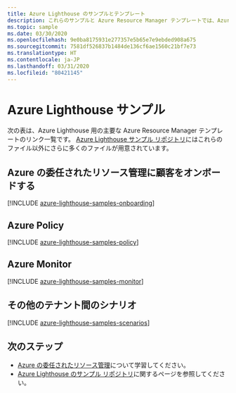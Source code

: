 ```yaml
---
title: Azure Lighthouse のサンプルとテンプレート
description: これらのサンプルと Azure Resource Manager テンプレートでは、Azure の委任されたリソース管理に顧客をオンボードする方法を示し、Azure Lighthouse のシナリオをサポートしています。
ms.topic: sample
ms.date: 03/30/2020
ms.openlocfilehash: 9e0ba8175931e277357e5b65e7e9ebded908a675
ms.sourcegitcommit: 7581df526837b1484de136cf6ae1560c21bf7e73
ms.translationtype: HT
ms.contentlocale: ja-JP
ms.lasthandoff: 03/31/2020
ms.locfileid: "80421145"
---
```

# <a name="azure-lighthouse-samples"></a>Azure Lighthouse サンプル

次の表は、Azure Lighthouse 用の主要な Azure Resource Manager テンプレートのリンク一覧です。 [Azure Lighthouse サンプル リポジトリ](https://github.com/Azure/Azure-Lighthouse-samples/)にはこれらのファイル以外にさらに多くのファイルが用意されています。

## <a name="onboarding-customers-to-azure-delegated-resource-management"></a>Azure の委任されたリソース管理に顧客をオンボードする

[!INCLUDE [azure-lighthouse-samples-onboarding](../../../includes/azure-lighthouse-samples-onboarding.md)]

## <a name="azure-policy"></a>Azure Policy

[!INCLUDE [azure-lighthouse-samples-policy](../../../includes/azure-lighthouse-samples-policy.md)]

## <a name="azure-monitor"></a>Azure Monitor

[!INCLUDE [azure-lighthouse-samples-monitor](../../../includes/azure-lighthouse-samples-monitor.md)]

## <a name="additional-cross-tenant-scenarios"></a>その他のテナント間のシナリオ

[!INCLUDE [azure-lighthouse-samples-scenarios](../../../includes/azure-lighthouse-samples-scenarios.md)]

## <a name="next-steps"></a>次のステップ

- [Azure の委任されたリソース管理](../concepts/azure-delegated-resource-management.md)について学習してください。
- [Azure Lighthouse のサンプル リポジトリ](https://github.com/Azure/Azure-Lighthouse-samples/)に関するページを参照してください。
